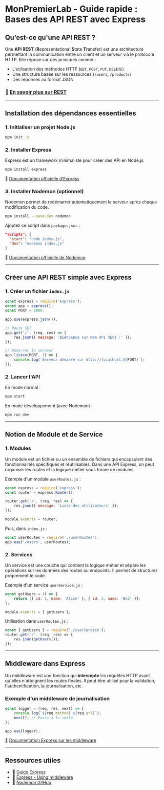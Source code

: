 # MonPremierLab - Guide rapide : Bases des API REST avec Express

## Qu'est-ce qu'une API REST ?
Une **API REST** (**R**epresentational **S**tate **T**ransfer) est une architecture permettant la communication entre un client et un serveur via le protocole HTTP. Elle repose sur des principes comme :
- L'utilisation des méthodes HTTP (`GET`, `POST`, `PUT`, `DELETE`)
- Une structure basée sur les ressources (`/users`, `/products`)
- Des réponses au format JSON

### 📖 [En savoir plus sur REST](https://restfulapi.net/)

---

## Installation des dépendances essentielles

### 1. Initialiser un projet Node.js
```sh
npm init -y
```

### 2. Installer Express
Express est un framework minimaliste pour créer des API en Node.js.
```sh
npm install express
```
📖 [Documentation officielle d'Express](https://expressjs.com/)

### 3. Installer Nodemon (optionnel)
Nodemon permet de redémarrer automatiquement le serveur après chaque modification du code.
```sh
npm install --save-dev nodemon
```
Ajoutez ce script dans `package.json` :
```json
"scripts": {
  "start": "node index.js",
  "dev": "nodemon index.js"
}
```
📖 [Documentation officielle de Nodemon](https://github.com/remy/nodemon)

---

## Créer une API REST simple avec Express

### 1. Créer un fichier `index.js`
```js
const express = require('express');
const app = express();
const PORT = 3000;

app.use(express.json());

// Route GET
app.get('/', (req, res) => {
    res.json({ message: 'Bienvenue sur mon API REST !' });
});

// Démarrer le serveur
app.listen(PORT, () => {
    console.log(`Serveur démarré sur http://localhost:${PORT}`);
});
```

### 2. Lancer l'API
En mode normal :
```sh
npm start
```
En mode développement (avec Nodemon) :
```sh
npm run dev
```

---

## Notion de Module et de Service

### 1. Modules
Un module est un fichier ou un ensemble de fichiers qui encapsulent des fonctionnalités spécifiques et réutilisables. Dans une API Express, on peut organiser les routes et la logique métier sous forme de modules.

Exemple d'un module `userRoutes.js` :
```js
const express = require('express');
const router = express.Router();

router.get('/', (req, res) => {
    res.json({ message: 'Liste des utilisateurs' });
});

module.exports = router;
```

Puis, dans `index.js` :
```js
const userRoutes = require('./userRoutes');
app.use('/users', userRoutes);
```

### 2. Services
Un service est une couche qui contient la logique métier et sépare les opérations sur les données des routes ou endpoints. Il permet de structurer proprement le code.

Exemple d'un service `userService.js` :
```js
const getUsers = () => {
    return [{ id: 1, name: 'Alice' }, { id: 2, name: 'Bob' }];
};

module.exports = { getUsers };
```

Utilisation dans `userRoutes.js` :
```js
const { getUsers } = require('./userService');
router.get('/', (req, res) => {
    res.json(getUsers());
});
```

---

## Middleware dans Express

Un middleware est une fonction qui **intercepte** les requêtes HTTP avant qu'elles n'atteignent les routes finales. Il peut être utilisé pour la validation, l'authentification, la journalisation, etc.

### Exemple d'un middleware de journalisation
```js
const logger = (req, res, next) => {
    console.log(`${req.method} ${req.url}`);
    next(); // Passe à la suite
};

app.use(logger);
```
📖 [Documentation Express sur les middleware](https://expressjs.com/en/guide/using-middleware.html)

---

## Ressources utiles
- 📖 [Guide Express](https://expressjs.com/en/guide/routing.html)
- 📖 [Express - Using middleware](https://expressjs.com/en/guide/using-middleware.html)
- 📖 [Nodemon GitHub](https://github.com/remy/nodemon)